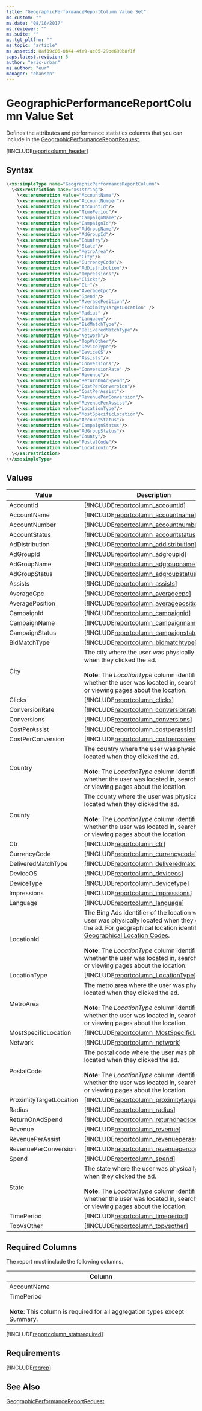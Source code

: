 ```yaml
---
title: "GeographicPerformanceReportColumn Value Set"
ms.custom: ""
ms.date: "08/16/2017"
ms.reviewer: ""
ms.suite: ""
ms.tgt_pltfrm: ""
ms.topic: "article"
ms.assetid: 8af19c06-0b44-4fe9-ac05-29be690b8f1f
caps.latest.revision: 5
author: "eric-urban"
ms.author: "eur"
manager: "ehansen"
---
```

# GeographicPerformanceReportColumn Value Set
Defines the attributes and performance statistics columns that you can include in the [GeographicPerformanceReportRequest](../reporting-api/geographicperformancereportrequest-data-object.md).

[!INCLUDE[reportcolumn_header](../reporting-api/includes/reportcolumn-header.md)]
## Syntax

```xml
\<xs:simpleType name="GeographicPerformanceReportColumn">
  \<xs:restriction base="xs:string">
    \<xs:enumeration value="AccountName"/>
    \<xs:enumeration value="AccountNumber"/>
    \<xs:enumeration value="AccountId"/>
    \<xs:enumeration value="TimePeriod"/>
    \<xs:enumeration value="CampaignName"/>
    \<xs:enumeration value="CampaignId"/>
    \<xs:enumeration value="AdGroupName"/>
    \<xs:enumeration value="AdGroupId"/>
    \<xs:enumeration value="Country"/>
    \<xs:enumeration value="State"/>
    \<xs:enumeration value="MetroArea"/>
    \<xs:enumeration value="City"/>
    \<xs:enumeration value="CurrencyCode"/>
    \<xs:enumeration value="AdDistribution"/>
    \<xs:enumeration value="Impressions"/>
    \<xs:enumeration value="Clicks"/>
    \<xs:enumeration value="Ctr"/>
    \<xs:enumeration value="AverageCpc"/>
    \<xs:enumeration value="Spend"/>
    \<xs:enumeration value="AveragePosition"/>
    \<xs:enumeration value="ProximityTargetLocation" />
    \<xs:enumeration value="Radius" />
    \<xs:enumeration value="Language"/>
    \<xs:enumeration value="BidMatchType"/>
    \<xs:enumeration value="DeliveredMatchType"/>
    \<xs:enumeration value="Network"/>
    \<xs:enumeration value="TopVsOther"/>
    \<xs:enumeration value="DeviceType"/>
    \<xs:enumeration value="DeviceOS"/>
    \<xs:enumeration value="Assists"/>
    \<xs:enumeration value="Conversions"/>
    \<xs:enumeration value="ConversionRate" />
    \<xs:enumeration value="Revenue"/>
    \<xs:enumeration value="ReturnOnAdSpend"/>
    \<xs:enumeration value="CostPerConversion"/>
    \<xs:enumeration value="CostPerAssist"/>
    \<xs:enumeration value="RevenuePerConversion"/>
    \<xs:enumeration value="RevenuePerAssist"/>
    \<xs:enumeration value="LocationType"/>
    \<xs:enumeration value="MostSpecificLocation"/>
    \<xs:enumeration value="AccountStatus"/>
    \<xs:enumeration value="CampaignStatus"/>
    \<xs:enumeration value="AdGroupStatus"/>
    \<xs:enumeration value="County"/>
    \<xs:enumeration value="PostalCode"/>
    \<xs:enumeration value="LocationId"/>
  \</xs:restriction>
\</xs:simpleType>
```

## Values

|Value|Description|
|---------|---------------|
|AccountId|[!INCLUDE[reportcolumn_accountid](../reporting-api/includes/reportcolumn-accountid.md)]|
|AccountName|[!INCLUDE[reportcolumn_accountname](../reporting-api/includes/reportcolumn-accountname.md)]|
|AccountNumber|[!INCLUDE[reportcolumn_accountnumber](../reporting-api/includes/reportcolumn-accountnumber.md)]|
|AccountStatus|[!INCLUDE[reportcolumn_accountstatus](../reporting-api/includes/reportcolumn-accountstatus.md)]|
|AdDistribution|[!INCLUDE[reportcolumn_addistribution](../reporting-api/includes/reportcolumn-addistribution.md)]|
|AdGroupId|[!INCLUDE[reportcolumn_adgroupid](../reporting-api/includes/reportcolumn-adgroupid.md)]|
|AdGroupName|[!INCLUDE[reportcolumn_adgroupname](../reporting-api/includes/reportcolumn-adgroupname.md)]|
|AdGroupStatus|[!INCLUDE[reportcolumn_adgroupstatus](../reporting-api/includes/reportcolumn-adgroupstatus.md)]|
|Assists|[!INCLUDE[reportcolumn_assists](../reporting-api/includes/reportcolumn-assists.md)]|
|AverageCpc|[!INCLUDE[reportcolumn_averagecpc](../reporting-api/includes/reportcolumn-averagecpc.md)]|
|AveragePosition|[!INCLUDE[reportcolumn_averageposition](../reporting-api/includes/reportcolumn-averageposition.md)]|
|CampaignId|[!INCLUDE[reportcolumn_campaignid](../reporting-api/includes/reportcolumn-campaignid.md)]|
|CampaignName|[!INCLUDE[reportcolumn_campaignname](../reporting-api/includes/reportcolumn-campaignname.md)]|
|CampaignStatus|[!INCLUDE[reportcolumn_campaignstatus](../reporting-api/includes/reportcolumn-campaignstatus.md)]|
|BidMatchType|[!INCLUDE[reportcolumn_bidmatchtype](../reporting-api/includes/reportcolumn-bidmatchtype.md)]|
|City|The city where the user was physically located when they clicked the ad.</br></br> **Note**: The *LocationType* column identifies whether the user was located in, searching for, or viewing pages about the location.|
|Clicks|[!INCLUDE[reportcolumn_clicks](../reporting-api/includes/reportcolumn-clicks.md)]|
|ConversionRate|[!INCLUDE[reportcolumn_conversionrate](../reporting-api/includes/reportcolumn-conversionrate.md)]|
|Conversions|[!INCLUDE[reportcolumn_conversions](../reporting-api/includes/reportcolumn-conversions.md)]|
|CostPerAssist|[!INCLUDE[reportcolumn_costperassist](../reporting-api/includes/reportcolumn-costperassist.md)]|
|CostPerConversion|[!INCLUDE[reportcolumn_costperconversion](../reporting-api/includes/reportcolumn-costperconversion.md)]|
|Country|The country where the user was physically located when they clicked the ad.<br/><br/>**Note**: The *LocationType* column identifies whether the user was located in, searching for, or viewing pages about the location.|
|County|The county where the user was physically located when they clicked the ad. <br/><br/>**Note**: The *LocationType* column identifies whether the user was located in, searching for, or viewing pages about the location.|
|Ctr|[!INCLUDE[reportcolumn_ctr](../reporting-api/includes/reportcolumn-ctr.md)]|
|CurrencyCode|[!INCLUDE[reportcolumn_currencycode](../reporting-api/includes/reportcolumn-currencycode.md)]|
|DeliveredMatchType|[!INCLUDE[reportcolumn_deliveredmatchtype](../reporting-api/includes/reportcolumn-deliveredmatchtype.md)]|
|DeviceOS|[!INCLUDE[reportcolumn_deviceos](../reporting-api/includes/reportcolumn-deviceos.md)]|
|DeviceType|[!INCLUDE[reportcolumn_devicetype](../reporting-api/includes/reportcolumn-devicetype.md)]|
|Impressions|[!INCLUDE[reportcolumn_impressions](../reporting-api/includes/reportcolumn-impressions.md)]|
|Language|[!INCLUDE[reportcolumn_language](../reporting-api/includes/reportcolumn-language.md)]|
|LocationId|The Bing Ads identifier of the location where the user was physically located when they clicked the ad. For geographical location identifiers, see [Geographical Location Codes](https://msdn.microsoft.com/library/bing-ads-geographical-location-codes).<br/><br/>**Note**: The *LocationType* column identifies whether the user was located in, searching for, or viewing pages about the location.|
|LocationType|[!INCLUDE[reportcolumn_LocationType](../reporting-api/includes/reportcolumn-locationtype.md)]|
|MetroArea|The metro area where the user was physically located when they clicked the ad.<br/><br/>**Note**: The *LocationType* column identifies whether the user was located in, searching for, or viewing pages about the location.|
|MostSpecificLocation|[!INCLUDE[reportcolumn_MostSpecificLocation](../reporting-api/includes/reportcolumn-mostspecificlocation.md)]|
|Network|[!INCLUDE[reportcolumn_network](../reporting-api/includes/reportcolumn-network.md)]|
|PostalCode|The postal code where the user was physically located when they clicked the ad.<br/><br/>**Note**: The *LocationType* column identifies whether the user was located in, searching for, or viewing pages about the location.|
|ProximityTargetLocation|[!INCLUDE[reportcolumn_proximitytargetlocation](../reporting-api/includes/reportcolumn-proximitytargetlocation.md)]|
|Radius|[!INCLUDE[reportcolumn_radius](../reporting-api/includes/reportcolumn-radius.md)]|
|ReturnOnAdSpend|[!INCLUDE[reportcolumn_returnonadspend](../reporting-api/includes/reportcolumn-returnonadspend.md)]|
|Revenue|[!INCLUDE[reportcolumn_revenue](../reporting-api/includes/reportcolumn-revenue.md)]|
|RevenuePerAssist|[!INCLUDE[reportcolumn_revenueperassist](../reporting-api/includes/reportcolumn-revenueperassist.md)]|
|RevenuePerConversion|[!INCLUDE[reportcolumn_revenueperconversion](../reporting-api/includes/reportcolumn-revenueperconversion.md)]|
|Spend|[!INCLUDE[reportcolumn_spend](../reporting-api/includes/reportcolumn-spend.md)]|
|State|The state where the user was physically located when they clicked the ad.<br/><br/>**Note**: The *LocationType* column identifies whether the user was located in, searching for, or viewing pages about the location.|
|TimePeriod|[!INCLUDE[reportcolumn_timeperiod](../reporting-api/includes/reportcolumn-timeperiod.md)]|
|TopVsOther|[!INCLUDE[reportcolumn_topvsother](../reporting-api/includes/reportcolumn-topvsother.md)]|

## <a name="requiredcolumns"></a>Required Columns
The report must include the following columns.

|Column|
|----------|
|AccountName|
|TimePeriod<br /><br />**Note**: This column is required for all aggregation types except Summary.|
[!INCLUDE[reportcolumn_statsrequired](../reporting-api/includes/reportcolumn-statsrequired.md)]
## Requirements
[!INCLUDE[reqrep](../reporting-api/includes/reqrep.md)]
## See Also
[GeographicPerformanceReportRequest](../reporting-api/geographicperformancereportrequest-data-object.md)

